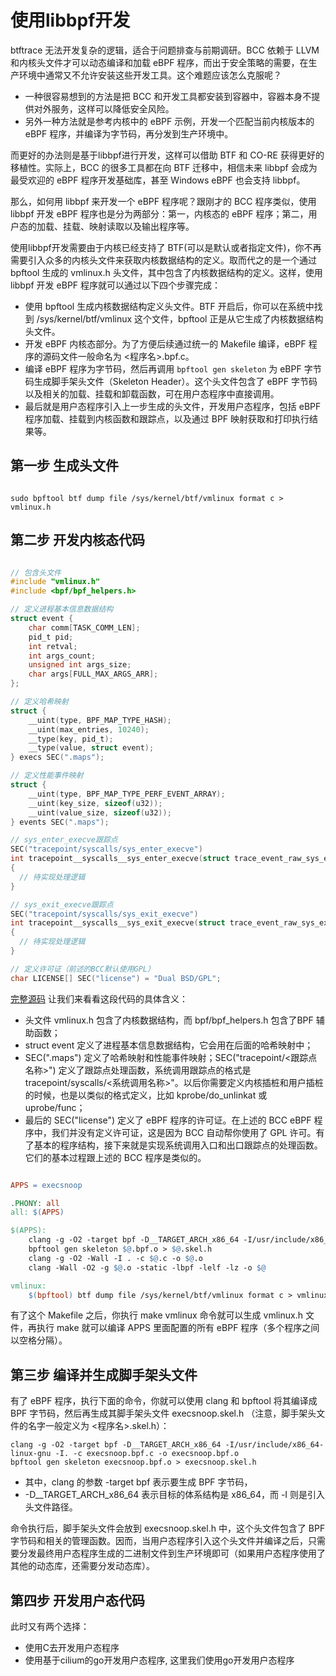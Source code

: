 # 使用libbpf开发
btftrace 无法开发复杂的逻辑，适合于问题排查与前期调研。BCC 依赖于 LLVM 和内核头文件才可以动态编译和加载 eBPF 程序，而出于安全策略的需要，在生产环境中通常又不允许安装这些开发工具。这个难题应该怎么克服呢？
- 一种很容易想到的方法是把 BCC 和开发工具都安装到容器中，容器本身不提供对外服务，这样可以降低安全风险。
- 另外一种方法就是参考内核中的  eBPF 示例，开发一个匹配当前内核版本的 eBPF 程序，并编译为字节码，再分发到生产环境中。

而更好的办法则是基于libbpf进行开发，这样可以借助 BTF 和 CO-RE 获得更好的移植性。实际上，BCC 的很多工具都在向 BTF 迁移中，相信未来 libbpf 会成为最受欢迎的 eBPF 程序开发基础库，甚至 Windows eBPF 也会支持 libbpf。

那么，如何用 libbpf 来开发一个 eBPF 程序呢？跟刚才的 BCC 程序类似，使用 libbpf 开发 eBPF 程序也是分为两部分：第一，内核态的 eBPF 程序；第二，用户态的加载、挂载、映射读取以及输出程序等。

使用libbpf开发需要由于内核已经支持了 BTF(可以是默认或者指定文件)，你不再需要引入众多的内核头文件来获取内核数据结构的定义。取而代之的是一个通过 bpftool 生成的  vmlinux.h  头文件，其中包含了内核数据结构的定义。这样，使用 libbpf 开发 eBPF 程序就可以通过以下四个步骤完成：
- 使用 bpftool 生成内核数据结构定义头文件。BTF 开启后，你可以在系统中找到  /sys/kernel/btf/vmlinux  这个文件，bpftool 正是从它生成了内核数据结构头文件。
- 开发 eBPF 内核态部分。为了方便后续通过统一的 Makefile 编译，eBPF 程序的源码文件一般命名为  <程序名>.bpf.c。
- 编译 eBPF 程序为字节码，然后再调用  ```bpftool gen skeleton```  为 eBPF 字节码生成脚手架头文件（Skeleton Header）。这个头文件包含了 eBPF 字节码以及相关的加载、挂载和卸载函数，可在用户态程序中直接调用。
- 最后就是用户态程序引入上一步生成的头文件，开发用户态程序，包括 eBPF 程序加载、挂载到内核函数和跟踪点，以及通过 BPF 映射获取和打印执行结果等。

## 第一步 生成头文件
``` shell

sudo bpftool btf dump file /sys/kernel/btf/vmlinux format c > vmlinux.h
```
## 第二步 开发内核态代码
``` c

// 包含头文件
#include "vmlinux.h"
#include <bpf/bpf_helpers.h>

// 定义进程基本信息数据结构
struct event {
    char comm[TASK_COMM_LEN];
    pid_t pid;
    int retval;
    int args_count;
    unsigned int args_size;
    char args[FULL_MAX_ARGS_ARR];
};

// 定义哈希映射
struct {
    __uint(type, BPF_MAP_TYPE_HASH);
    __uint(max_entries, 10240);
    __type(key, pid_t);
    __type(value, struct event);
} execs SEC(".maps");

// 定义性能事件映射
struct {
    __uint(type, BPF_MAP_TYPE_PERF_EVENT_ARRAY);
    __uint(key_size, sizeof(u32));
    __uint(value_size, sizeof(u32));
} events SEC(".maps");

// sys_enter_execve跟踪点
SEC("tracepoint/syscalls/sys_enter_execve")
int tracepoint__syscalls__sys_enter_execve(struct trace_event_raw_sys_enter *ctx)
{
  // 待实现处理逻辑
}

// sys_exit_execve跟踪点
SEC("tracepoint/syscalls/sys_exit_execve")
int tracepoint__syscalls__sys_exit_execve(struct trace_event_raw_sys_exit *ctx)
{
  // 待实现处理逻辑
}

// 定义许可证（前述的BCC默认使用GPL）
char LICENSE[] SEC("license") = "Dual BSD/GPL";
```
[完整源码](https://github.com/zjcbit/ebpf-apps/blob/main/bpf-apps/execsnoop.c)
让我们来看看这段代码的具体含义：
- 头文件  vmlinux.h  包含了内核数据结构，而  bpf/bpf_helpers.h  包含了BPF 辅助函数；
- struct event  定义了进程基本信息数据结构，它会用在后面的哈希映射中；
- SEC(".maps")  定义了哈希映射和性能事件映射；SEC("tracepoint/<跟踪点名称>")  定义了跟踪点处理函数，系统调用跟踪点的格式是  tracepoint/syscalls/<系统调用名称>"。以后你需要定义内核插桩和用户插桩的时候，也是以类似的格式定义，比如  kprobe/do_unlinkat  或  uprobe/func；
- 最后的  SEC("license")  定义了 eBPF 程序的许可证。在上述的 BCC eBPF 程序中，我们并没有定义许可证，这是因为 BCC 自动帮你使用了 GPL 许可。有了基本的程序结构，接下来就是实现系统调用入口和出口跟踪点的处理函数。它们的基本过程跟上述的 BCC 程序是类似的。

``` makefile

APPS = execsnoop

.PHONY: all
all: $(APPS)

$(APPS):
    clang -g -O2 -target bpf -D__TARGET_ARCH_x86_64 -I/usr/include/x86_64-linux-gnu -I. -c $@.bpf.c -o $@.bpf.o
    bpftool gen skeleton $@.bpf.o > $@.skel.h
    clang -g -O2 -Wall -I . -c $@.c -o $@.o
    clang -Wall -O2 -g $@.o -static -lbpf -lelf -lz -o $@

vmlinux:
    $(bpftool) btf dump file /sys/kernel/btf/vmlinux format c > vmlinux.h
```
有了这个 Makefile 之后，你执行  make vmlinux  命令就可以生成  vmlinux.h  文件，再执行  make  就可以编译  APPS  里面配置的所有 eBPF 程序（多个程序之间以空格分隔）。
## 第三步 编译并生成脚手架头文件
有了 eBPF 程序，执行下面的命令，你就可以使用 clang 和 bpftool 将其编译成 BPF 字节码，然后再生成其脚手架头文件  execsnoop.skel.h （注意，脚手架头文件的名字一般定义为  <程序名>.skel.h）：
``` shell
clang -g -O2 -target bpf -D__TARGET_ARCH_x86_64 -I/usr/include/x86_64-linux-gnu -I. -c execsnoop.bpf.c -o execsnoop.bpf.o
bpftool gen skeleton execsnoop.bpf.o > execsnoop.skel.h
```
- 其中，clang 的参数  -target bpf  表示要生成 BPF 字节码，
- -D__TARGET_ARCH_x86_64  表示目标的体系结构是 x86_64，而  -I  则是引入头文件路径。

命令执行后，脚手架头文件会放到  execsnoop.skel.h  中，这个头文件包含了 BPF 字节码和相关的管理函数。因而，当用户态程序引入这个头文件并编译之后，只需要分发最终用户态程序生成的二进制文件到生产环境即可（如果用户态程序使用了其他的动态库，还需要分发动态库）。
## 第四步 开发用户态代码
此时又有两个选择：
- 使用C去开发用户态程序
- 使用基于cilium的go开发用户态程序, 这里我们使用go开发用户态程序
  